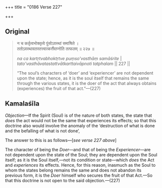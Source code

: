 +++
title = "0186 Verse 227"

+++
## Original 
>
> न च कर्तृत्वभोक्तृत्वे पुंसोऽवस्थां समाश्रिते ।  
> ततोऽवस्थावतस्तत्त्वात्कर्त्तैवाप्नोति तत्फलम् ॥ २२७ ॥ 
>
> *na ca kartṛtvabhoktṛtve puṃso'vasthāṃ samāśrite* \|  
> *tato'vasthāvatastattvātkarttaivāpnoti tatphalam* \|\| 227 \|\| 
>
> “The soul’s characters of ‘doer’ and ‘experiencer’ are not dependent upon the state; hence, as it is the soul itself that remains the same through the various states, it is the doer of the act that always obtains (experiences) the fruit of that act.”—(227)



## Kamalaśīla

*Objection*—If the Spirit (Soul) is of the nature of both states, the state that *does* the act would not be the same that experiences its effects; so that this doctrine also would involve the anomaly of the ‘destruction of what is done and the befalling of what is not done’,

The answer to this is as follows—[*see verse 227 above*]

The character of being the *Doer*—and that of being the *Experiencer*—are not dependent upon the state of the Soul; they are dependent upon the Soul itself; as it is the Soul itself,—not its condition or state—which *does* the Act and *experiences* its effects. Hence, for this reason, inasmuch as the Soul to whom the states belong remains the same and does not abandon its previous form, it is the *Doer* himself who secures the fruit of that Act.—So that this doctrine is not open to the said objection.—(227)


